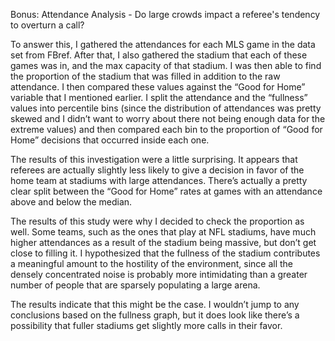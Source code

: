 Bonus: Attendance Analysis - Do large crowds impact a referee's tendency to overturn a call?

To answer this, I gathered the attendances for each MLS game in the data set from FBref. After that, I also gathered the stadium that each of these games was in, and the max capacity of that stadium. I was then able to find the proportion of the stadium that was filled in addition to the raw attendance. I then compared these values against the “Good for Home” variable that I mentioned earlier. I split the attendance and the “fullness” values into percentile bins (since the distribution of attendances was pretty skewed and I didn’t want to worry about there not being enough data for the extreme values) and then compared each bin to the proportion of “Good for Home” decisions that occurred inside each one. 

The results of this investigation were a little surprising. It appears that referees are actually slightly less likely to give a decision in favor of the home team at stadiums with large attendances. There’s actually a pretty clear split between the “Good for Home” rates at games with an attendance above and below the median. 

The results of this study were why I decided to check the proportion as well. Some teams, such as the ones that play at NFL stadiums, have much higher attendances as a result of the stadium being massive, but don’t get close to filling it. I hypothesized that the fullness of the stadium contributes a meaningful amount to the hostility of the environment, since all the densely concentrated noise is probably more intimidating than a greater number of people that are sparsely populating a large arena. 

The results indicate that this might be the case. I wouldn’t jump to any conclusions based on the fullness graph, but it does look like there’s a possibility that fuller stadiums get slightly more calls in their favor.
